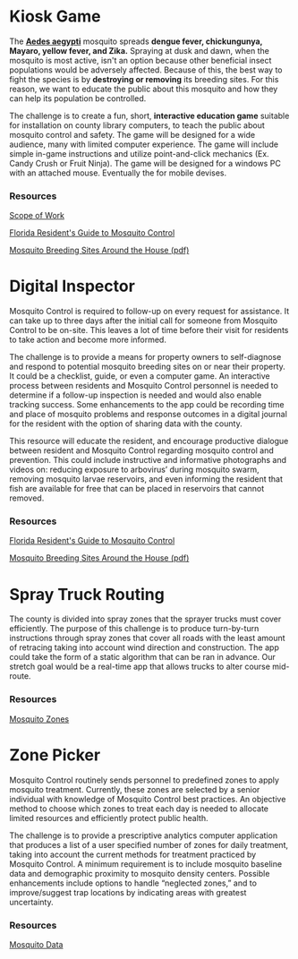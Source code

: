 # Kiosk Game

The **[Aedes aegypti][Aedes aegypti]** mosquito spreads **dengue fever, chickungunya, Mayaro, yellow fever, and Zika.** Spraying at dusk and dawn, when the mosquito is most active, isn't an option because other beneficial insect populations would be adversely affected. Because of this, the best way to fight the species is by **destroying or removing** its breeding sites. For this reason, we want to educate the public about this mosquito and how they can help its population  be controlled.

The challenge is to create a fun, short, **interactive education game** suitable for installation on county library computers, to teach the public about mosquito control and safety. The game will be designed for a wide audience, many with limited computer experience. The game will include simple in-game instructions and utilize point-and-click mechanics (Ex. Candy Crush or Fruit Ninja). The game will be designed for a windows PC with an attached mouse. Eventually the for mobile devises.

### Resources

[Scope of Work][Mosquito Game SOW]

[Florida Resident's Guide to Mosquito Control][Guide to Mosquito Control]

[Mosquito Breeding Sites Around the House (pdf)][Halton's Region Mosquito Breeding Sites]

# Digital Inspector

Mosquito Control is required to follow-up on every request for assistance. It can take up to three days after the initial call for someone from Mosquito Control to be on-site. This leaves a lot of time before their visit for residents to take action and become more informed.

The challenge is to provide a means for property owners to self-diagnose and respond to potential mosquito breeding sites on or near their property.  It could be a checklist, guide, or even a computer game. An interactive process between residents and Mosquito Control personnel is needed to determine if a follow-up inspection is needed and would also enable tracking success. Some enhancements to the app could be recording time and place of mosquito problems and response outcomes in a digital journal for the resident with the option of sharing data with the county.

This resource will educate the resident, and encourage productive dialogue between resident and Mosquito Control regarding mosquito control and prevention. This could include instructive and informative photographs and videos on: reducing exposure to arbovirus’ during mosquito swarm, removing mosquito larvae reservoirs, and even informing the resident that fish are available for free that can be placed in reservoirs that cannot removed.

### Resources
[Florida Resident's Guide to Mosquito Control][Guide to Mosquito Control]

[Mosquito Breeding Sites Around the House (pdf)][Halton's Region Mosquito Breeding Sites]

# Spray Truck Routing
The county is divided into spray zones that the sprayer trucks must cover efficiently. The purpose of this challenge is to produce turn-by-turn instructions through spray zones that cover all roads with the least amount of retracing taking into account wind direction and construction. The app could take the form of a static algorithm that can be ran in advance. Our stretch goal would be a real-time app that allows trucks to alter course mid-route.

### Resources
[Mosquito Zones][mosquito zones]

# Zone Picker
Mosquito Control routinely sends personnel to predefined zones to apply mosquito treatment. Currently, these zones are selected by a senior individual with knowledge of Mosquito Control best practices. An objective method to choose which zones to treat each day is needed to allocate limited resources and efficiently protect public health.

The challenge is to provide a prescriptive analytics computer application that produces a list of a user specified number of zones for daily treatment, taking into account the current methods for treatment practiced by Mosquito Control. A minimum requirement is to include mosquito baseline data and demographic proximity to mosquito density centers. Possible enhancements include options to handle “neglected zones,” and to improve/suggest trap locations by indicating areas with greatest uncertainty.

### Resources
[Mosquito Data][mosquito data]

[Aedes aegypti]: https://en.wikipedia.org/wiki/Aedes_aegypti

[Mosquito Game SOW]: https://drive.google.com/file/d/0B2lpcjjxYGVuWDFiMkpmOGxhVHIzdWlDMlZFdjB0OVZrRndJ/view
[Guide to Mosquito Control]: https://drive.google.com/file/d/0B2lpcjjxYGVueTcyZE5rUU8zaEpHOU9tRUNkWFFIMUM1ckJz/view

[Halton's Region Mosquito Breeding Sites]: http://www.halton.ca/common/pages/UserFile.aspx?fileId=14513

[mosquito zones]: https://drive.google.com/open?id=0B00ObYli_ckFOE1XMkNZSE5MbEk

[mosquito data]: https://drive.google.com/open?id=0B2lpcjjxYGVuREt1VV95azQyRkU
